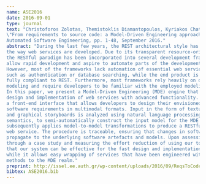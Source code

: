 ```yaml
---
name: ASE2016
date: 2016-09-01
type: journal
text: "Christoforos Zolotas, Themistoklis Diamantopoulos, Kyriakos Chatzidimitriou and Andreas Symeonidis,
\"From requirements to source code: a Model-Driven Engineering approach for RESTful web services\",
Automated Software Engineering, pp. 1-48, September 2016."
abstract: "During the last few years, the REST architectural style has drastically changed
the way web services are developed. Due to its transparent resource-oriented model,
the RESTful paradigm has been incorporated into several development frameworks that
allow rapid development and aspire to automate parts of the development process.
However, most of the frameworks lack automation of essential web service functionality,
such as authentication or database searching, while the end product is usually not
fully compliant to REST. Furthermore, most frameworks rely heavily on domain specific
modeling and require developers to be familiar with the employed modeling technologies.
In this paper, we present a Model-Driven Engineering (MDE) engine that supports fast
design and implementation of web services with advanced functionality. Our engine provides
a front-end interface that allows developers to design their envisioned system through
software requirements in multimodal formats. Input in the form of textual requirements
and graphical storyboards is analyzed using natural language processing techniques and
semantics, to semi-automatically construct the input model for the MDE engine. The engine
subsequently applies model-to-model transformations to produce a RESTful, ready-to-deploy
web service. The procedure is traceable, ensuring that changes in software requirements
propagate to the underlying software artefacts and models. Upon assessing our methodology
through a case study and measuring the effort reduction of using our tools, we conclude
that our system can be effective for the fast design and implementation of web services,
while it allows easy wrapping of services that have been engineered with traditional
methods to the MDE realm."
preprint: http://issel.ee.auth.gr/wp-content/uploads/2016/09/ReqsToCodeMDE.pdf
bibtex: ASE2016.bib
---
```

